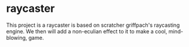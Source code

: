 # raycaster

This project is a raycaster is based on scratcher griffpach's raycasting engine. We then will add a non-eculian effect to it to make a cool, mind-blowing, game.
